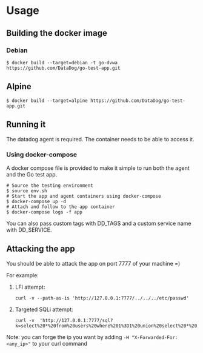 # Usage

## Building the docker image

### Debian

```console
$ docker build --target=debian -t go-dvwa https://github.com/DataDog/go-test-app.git
```

## Alpine

```console
$ docker build --target=alpine https://github.com/DataDog/go-test-app.git
```

## Running it

The datadog agent is required. The container needs to be able to access it.

### Using docker-compose

A docker compose file is provided to make it simple to run both the agent and
the Go test app.

```console
# Source the testing environment
$ source env.sh
# Start the app and agent containers using docker-compose
$ docker-compose up -d
# Attach and follow to the app container
$ docker-compose logs -f app
```

You can also pass custom tags with DD_TAGS and a custom service name with
DD_SERVICE.

## Attacking the app

You should be able to attack the app on port 7777 of your machine =)

For example:

1. LFI attempt:
   ```console
   curl -v --path-as-is 'http://127.0.0.1:7777/../../../etc/passwd'
   ```

3. Targeted SQLi attempt:
   ```console
   curl -v  'http://127.0.0.1:7777/sql?k=select%20*%20from%20users%20where%201%3D1%20union%20select%20*%20from%20cb'
   ```

Note: you can forge the ip you want by adding `-H "X-Forwarded-For: <any_ip>"` to your curl command
